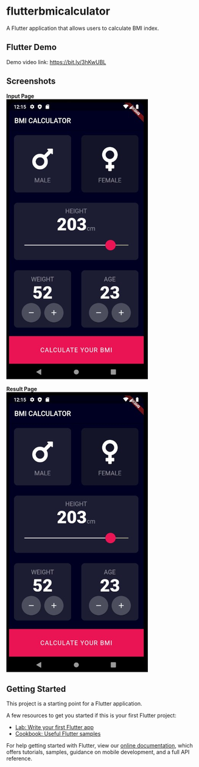 # flutterbmicalculator

A Flutter application that allows users to calculate BMI index. 

## Flutter Demo
Demo video link: https://bit.ly/3hKwUBL


## Screenshots
**Input Page**<br />
![](/lib/images/Screenshot_1.jpg)

**Result Page**<br />
![](/lib/images/Screenshot_1.jpg)


## Getting Started

This project is a starting point for a Flutter application.

A few resources to get you started if this is your first Flutter project:

- [Lab: Write your first Flutter app](https://flutter.dev/docs/get-started/codelab)
- [Cookbook: Useful Flutter samples](https://flutter.dev/docs/cookbook)

For help getting started with Flutter, view our
[online documentation](https://flutter.dev/docs), which offers tutorials,
samples, guidance on mobile development, and a full API reference.
